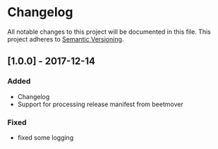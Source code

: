 # Changelog
All notable changes to this project will be documented in this file.
This project adheres to [Semantic Versioning](http://semver.org/).

## [1.0.0] - 2017-12-14
### Added
- Changelog
- Support for processing release manifest from beetmover

### Fixed
- fixed some logging
